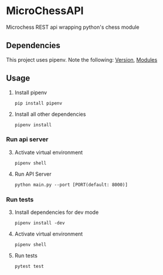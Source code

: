 # MicroChessAPI

Microchess REST api wrapping python's chess module

## Dependencies

This project uses pipenv. Note the following: [Version](Pipfile), [Modules](Pipfile.lock)

## Usage

1. Install pipenv

    ```
    pip install pipenv
    ```

1. Install all other dependencies

    ```
    pipenv install
    ```

### Run api server

3. Activate virtual environment

    ```
    pipenv shell
    ```

3. Run API Server

    ```
    python main.py --port [PORT(default: 8000)]
    ```

### Run tests

3. Install dependencies for dev mode

    ```
    pipenv install -dev
    ```

3. Activate virtual environment

    ```
    pipenv shell
    ```

3. Run tests

    ```
    pytest test
    ```

